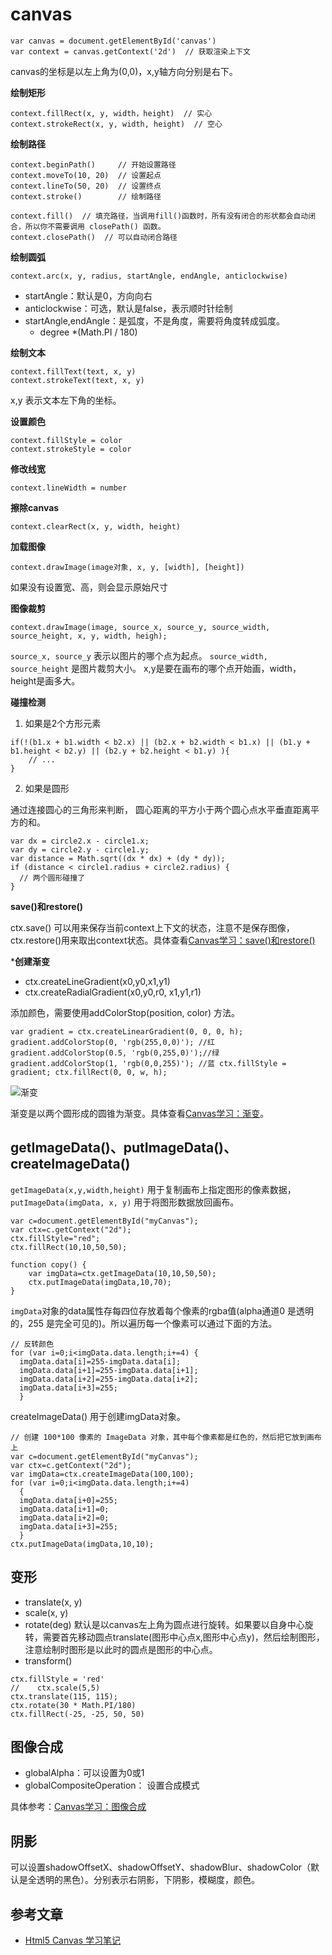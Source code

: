 # canvas

```
var canvas = document.getElementById('canvas')
var context = canvas.getContext('2d')  // 获取渲染上下文
```

canvas的坐标是以左上角为(0,0)，x,y轴方向分别是右下。

**绘制矩形**

```
context.fillRect(x, y, width，height)  // 实心
context.strokeRect(x, y, width, height)  // 空心
```

**绘制路径**

```
context.beginPath()     // 开始设置路径
context.moveTo(10, 20)  // 设置起点
context.lineTo(50, 20)  // 设置终点
context.stroke()        // 绘制路径

context.fill()  // 填充路径，当调用fill()函数时，所有没有闭合的形状都会自动闭合，所以你不需要调用 closePath() 函数。
context.closePath()  // 可以自动闭合路径
```

**绘制圆弧**

```
context.arc(x, y, radius, startAngle, endAngle, anticlockwise)
```
- startAngle：默认是0，方向向右
- anticlockwise：可选，默认是false，表示顺时针绘制
- startAngle,endAngle：是弧度，不是角度，需要将角度转成弧度。
     - degree *(Math.PI / 180)

**绘制文本**

```
context.fillText(text, x, y)
context.strokeText(text, x, y)
```

x,y 表示文本左下角的坐标。

**设置颜色**

```
context.fillStyle = color
context.strokeStyle = color
```

**修改线宽**

```
context.lineWidth = number
```

**擦除canvas**

```
context.clearRect(x, y, width, height)
```

**加载图像**

```
context.drawImage(image对象, x, y, [width], [height])
```

如果没有设置宽、高，则会显示原始尺寸

**图像裁剪**

```
context.drawImage(image, source_x, source_y, source_width, source_height, x, y, width, heigh);
```

`source_x, source_y` 表示以图片的哪个点为起点。 `source_width, source_height` 是图片裁剪大小。 x,y是要在画布的哪个点开始画，width，height是画多大。


**碰撞检测**

1. 如果是2个方形元素

```
if(!(b1.x + b1.width < b2.x) || (b2.x + b2.width < b1.x) || (b1.y + b1.height < b2.y) || (b2.y + b2.height < b1.y) ){
    // ...
}
```

2. 如果是圆形

通过连接圆心的三角形来判断， 圆心距离的平方小于两个圆心点水平垂直距离平方的和。

```
var dx = circle2.x - circle1.x;
var dy = circle2.y - circle1.y;
var distance = Math.sqrt((dx * dx) + (dy * dy));
if (distance < circle1.radius + circle2.radius) {
  // 两个圆形碰撞了
}
```

**save()和restore()**

ctx.save() 可以用来保存当前context上下文的状态，注意不是保存图像， ctx.restore()用来取出context状态。具体查看[Canvas学习：save()和restore()](https://www.w3cplus.com/canvas/canvas-states.html)


***创建渐变**

- ctx.createLineGradient(x0,y0,x1,y1)
- ctx.createRadialGradient(x0,y0,r0, x1,y1,r1)

添加颜色，需要使用addColorStop(position, color) 方法。

```
var gradient = ctx.createLinearGradient(0, 0, 0, h); gradient.addColorStop(0, 'rgb(255,0,0)'); //红 gradient.addColorStop(0.5, 'rgb(0,255,0)');//绿 gradient.addColorStop(1, 'rgb(0,0,255)'); //蓝 ctx.fillStyle = gradient; ctx.fillRect(0, 0, w, h);
```

![渐变](./img/canvas-radial-gradient.png)

渐变是以两个圆形成的圆锥为渐变。具体查看[Canvas学习：渐变](https://www.w3cplus.com/canvas/gradient.html)。


## getImageData()、putImageData()、createImageData()

`getImageData(x,y,width,height)` 用于复制画布上指定图形的像素数据，`putImageData(imgData, x, y)` 用于将图形数据放回画布。

```
var c=document.getElementById("myCanvas");
var ctx=c.getContext("2d");
ctx.fillStyle="red";
ctx.fillRect(10,10,50,50);

function copy() {
    var imgData=ctx.getImageData(10,10,50,50);
    ctx.putImageData(imgData,10,70);
}
```

`imgData`对象的data属性存每四位存放着每个像素的rgba值(alpha通道0 是透明的，255 是完全可见的)。所以遍历每一个像素可以通过下面的方法。

```
// 反转颜色
for (var i=0;i<imgData.data.length;i+=4) {
  imgData.data[i]=255-imgData.data[i];
  imgData.data[i+1]=255-imgData.data[i+1];
  imgData.data[i+2]=255-imgData.data[i+2];
  imgData.data[i+3]=255;
  }
```
createImageData() 用于创建imgData对象。

```
// 创建 100*100 像素的 ImageData 对象，其中每个像素都是红色的，然后把它放到画布上
var c=document.getElementById("myCanvas");
var ctx=c.getContext("2d");
var imgData=ctx.createImageData(100,100);
for (var i=0;i<imgData.data.length;i+=4)
  {
  imgData.data[i+0]=255;
  imgData.data[i+1]=0;
  imgData.data[i+2]=0;
  imgData.data[i+3]=255;
  }
ctx.putImageData(imgData,10,10);
```

## 变形

- translate(x, y)
- scale(x, y)
- rotate(deg)  默认是以canvas左上角为圆点进行旋转。如果要以自身中心旋转，需要首先移动圆点translate(图形中心点x,图形中心点y)，然后绘制图形，注意绘制时图形是以此时的圆点是图形的中心点。
- transform()

```
ctx.fillStyle = 'red'
//    ctx.scale(5,5)
ctx.translate(115, 115);  
ctx.rotate(30 * Math.PI/180)
ctx.fillRect(-25, -25, 50, 50)
```  

## 图像合成

- globalAlpha：可以设置为0或1
- globalCompositeOperation： 设置合成模式

具体参考：[Canvas学习：图像合成](https://www.w3cplus.com/canvas/compositing.html)

## 阴影

可以设置shadowOffsetX、shadowOffsetY、shadowBlur、shadowColor（默认是全透明的黑色）。分别表示右阴影，下阴影，模糊度，颜色。

## 参考文章

- [Html5 Canvas 学习笔记](https://www.gitbook.com/book/oxcow/h5-canvas-study-notes/details)















